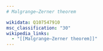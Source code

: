 ```yaml
---
# Malgrange–Zerner theorem

wikidata: Q107547910
msc_classification: "30"
wikipedia_links:
  - "[[Malgrange–Zerner theorem]]"
---
```

